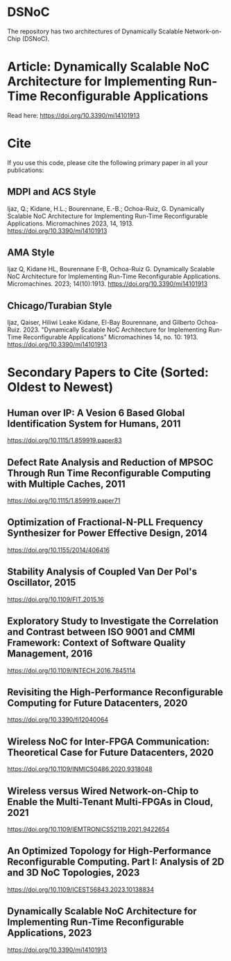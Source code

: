 # DSNoC
The repository has two architectures of Dynamically Scalable Network-on-Chip (DSNoC).

# Article: Dynamically Scalable NoC Architecture for Implementing Run-Time Reconfigurable Applications
Read here: https://doi.org/10.3390/mi14101913

# Cite
If you use this code, please cite the following primary paper in all your publications:
## MDPI and ACS Style
Ijaz, Q.; Kidane, H.L.; Bourennane, E.-B.; Ochoa-Ruiz, G. Dynamically Scalable NoC Architecture for Implementing Run-Time Reconfigurable Applications. Micromachines 2023, 14, 1913. https://doi.org/10.3390/mi14101913
## AMA Style
Ijaz Q, Kidane HL, Bourennane E-B, Ochoa-Ruiz G. Dynamically Scalable NoC Architecture for Implementing Run-Time Reconfigurable Applications. Micromachines. 2023; 14(10):1913. https://doi.org/10.3390/mi14101913
## Chicago/Turabian Style
Ijaz, Qaiser, Hiliwi Leake Kidane, El-Bay Bourennane, and Gilberto Ochoa-Ruiz. 2023. "Dynamically Scalable NoC Architecture for Implementing Run-Time Reconfigurable Applications" Micromachines 14, no. 10: 1913. https://doi.org/10.3390/mi14101913

# Secondary Papers to Cite (Sorted: Oldest to Newest)
## Human over IP: A Vesion 6 Based Global Identification System for Humans, 2011
https://doi.org/10.1115/1.859919.paper83
## Defect Rate Analysis and Reduction of MPSOC Through Run Time Reconfigurable Computing with Multiple Caches, 2011
https://doi.org/10.1115/1.859919.paper71
## Optimization of Fractional-N-PLL Frequency Synthesizer for Power Effective Design, 2014
https://doi.org/10.1155/2014/406416
## Stability Analysis of Coupled Van Der Pol's Oscillator, 2015
https://doi.org/10.1109/FIT.2015.16
## Exploratory Study to Investigate the Correlation and Contrast between ISO 9001 and CMMI Framework: Context of Software Quality Management, 2016
https://doi.org/10.1109/INTECH.2016.7845114
## Revisiting the High-Performance Reconfigurable Computing for Future Datacenters, 2020
https://doi.org/10.3390/fi12040064
## Wireless NoC for Inter-FPGA Communication: Theoretical Case for Future Datacenters, 2020
https://doi.org/10.1109/INMIC50486.2020.9318048
## Wireless versus Wired Network-on-Chip to Enable the Multi-Tenant Multi-FPGAs in Cloud, 2021
https://doi.org/10.1109/IEMTRONICS52119.2021.9422654
## An Optimized Topology for High-Performance Reconfigurable Computing. Part I: Analysis of 2D and 3D NoC Topologies, 2023
https://doi.org/10.1109/ICEST56843.2023.10138834
## Dynamically Scalable NoC Architecture for Implementing Run-Time Reconfigurable Applications, 2023
https://doi.org/10.3390/mi14101913
